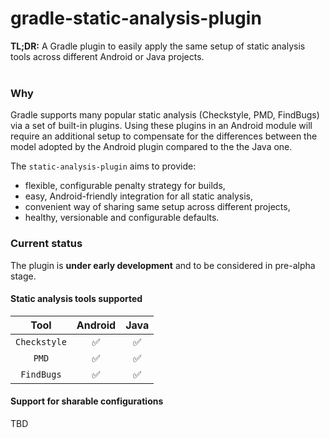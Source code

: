 # gradle-static-analysis-plugin
**TL;DR:** A Gradle plugin to easily apply the same setup of static analysis tools across different Android or Java projects.<br/>
<br/>

### Why
Gradle supports many popular static analysis (Checkstyle, PMD, FindBugs) via a set of built-in
plugins. Using these plugins in an Android module will require an additional setup to compensate for the differences between
the model adopted by the Android plugin compared to the the Java one.<br/>

The `static-analysis-plugin` aims to provide:
- flexible, configurable penalty strategy for builds,
- easy, Android-friendly integration for all static analysis,
- convenient way of sharing same setup across different projects,
- healthy, versionable and configurable defaults.

### Current status

The plugin is **under early development** and to be considered in pre-alpha stage.

#### Static analysis tools supported

Tool | Android | Java
:----:|:--------:|:--------:
`Checkstyle` | :white_check_mark: | :white_check_mark:
`PMD` | :white_check_mark: | :white_check_mark:
`FindBugs` | :white_check_mark: | :white_check_mark:

#### Support for sharable configurations

TBD
